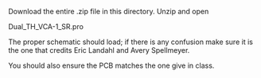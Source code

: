 Download the entire .zip file in this directory.  Unzip and open

 Dual_TH_VCA-1_SR.pro

The proper schematic should load; if there is any confusion make sure it is the one that credits Eric Landahl and Avery Spellmeyer.

You should also ensure the PCB matches the one give in class.


